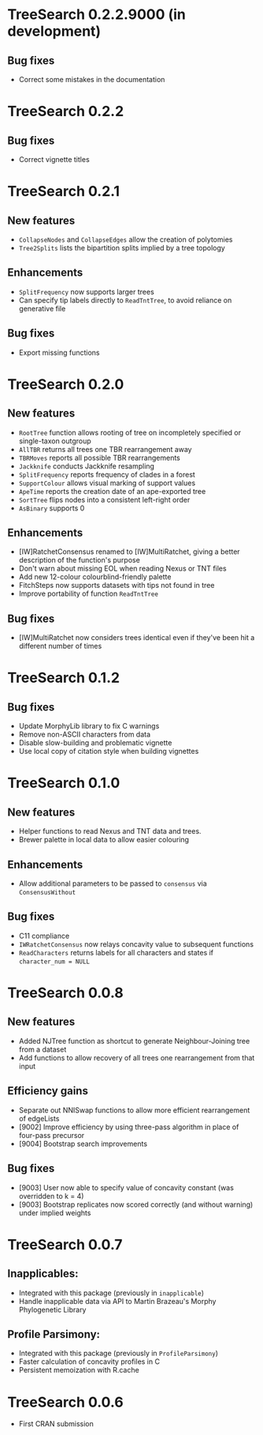 # TreeSearch 0.2.2.9000 (in development)

## Bug fixes
 - Correct some mistakes in the documentation


# TreeSearch 0.2.2

## Bug fixes 
 - Correct vignette titles

# TreeSearch 0.2.1

## New features
 - `CollapseNodes` and `CollapseEdges` allow the creation of polytomies
 - `Tree2Splits` lists the bipartition splits implied by a tree topology

## Enhancements
 - `SplitFrequency` now supports larger trees
 - Can specify tip labels directly to `ReadTntTree`, to avoid reliance on
   generative file

## Bug fixes
 - Export missing functions


# TreeSearch 0.2.0

## New features
 - `RootTree` function allows rooting of tree on incompletely specified
    or single-taxon outgroup
 - `AllTBR` returns all trees one TBR rearrangement away
 - `TBRMoves` reports all possible TBR rearrangements
 - `Jackknife` conducts Jackknife resampling
 - `SplitFrequency` reports frequency of clades in a forest
 - `SupportColour` allows visual marking of support values
 - `ApeTime` reports the creation date of an ape-exported tree
 - `SortTree` flips nodes into a consistent left-right order
 - `AsBinary` supports 0
 
## Enhancements
 - [IW]RatchetConsensus renamed to [IW]MultiRatchet, giving a better description 
     of the function's purpose
 - Don't warn about missing EOL when reading Nexus or TNT files
 - Add new 12-colour colourblind-friendly palette
 - FitchSteps now supports datasets with tips not found in tree
 - Improve portability of function `ReadTntTree`

## Bug fixes
 - [IW]MultiRatchet now considers trees identical even if they've been hit 
   a different number of times


# TreeSearch 0.1.2

## Bug fixes
- Update MorphyLib library to fix C warnings
- Remove non-ASCII characters from data
- Disable slow-building and problematic vignette
- Use local copy of citation style when building vignettes


# TreeSearch 0.1.0

## New features
- Helper functions to read Nexus and TNT data and trees.
- Brewer palette in local data to allow easier colouring

## Enhancements
- Allow additional parameters to be passed to `consensus` via `ConsensusWithout`

## Bug fixes
- C11 compliance
- `IWRatchetConsensus` now relays concavity value to subsequent functions
- `ReadCharacters` returns labels for all characters and states if `character_num = NULL`


# TreeSearch 0.0.8

## New features
- Added NJTree function as shortcut to generate Neighbour-Joining tree from a dataset
- Add functions to allow recovery of all trees one rearrangement from that input

## Efficiency gains
- Separate out NNISwap functions to allow more efficient rearrangement of edgeLists
- [9002] Improve efficiency by using three-pass algorithm in place of four-pass precursor
- [9004] Bootstrap search improvements

## Bug fixes
- [9003] User now able to specify value of concavity constant (was overridden to k = 4)
- [9003] Bootstrap replicates now scored correctly (and without warning) under implied weights


# TreeSearch 0.0.7

## Inapplicables:
- Integrated with this package (previously in `inapplicable`)
- Handle inapplicable data via API to Martin Brazeau's Morphy Phylogenetic Library

## Profile Parsimony:
- Integrated with this package (previously in `ProfileParsimony`)
- Faster calculation of concavity profiles in C
- Persistent memoization with R.cache


# TreeSearch 0.0.6
- First CRAN submission
